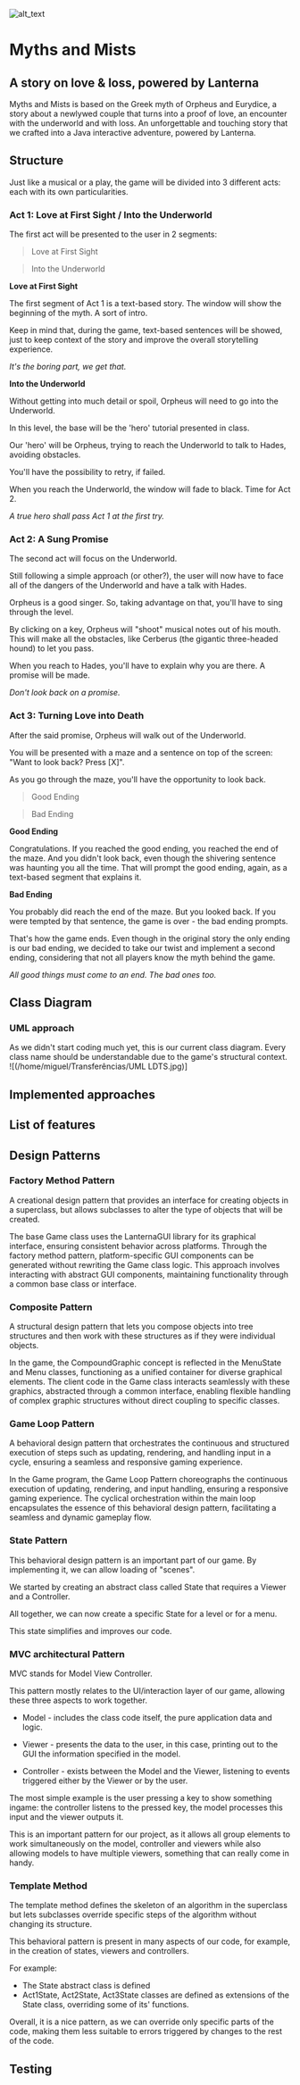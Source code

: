 ![alt_text](https://media.discordapp.net/attachments/852653617798185012/1175031954236772402/banner.png)

# **Myths and Mists**
## A story on love & loss, powered by Lanterna

Myths and Mists is based on the Greek myth of Orpheus and Eurydice, a story about a newlywed couple that turns into a proof of love, an encounter with the underworld and with loss. An unforgettable and touching story that we crafted into a Java interactive adventure, powered by Lanterna.

## Structure

Just like a musical or a play, the game will be divided into 3 different acts: each with its own particularities.

### Act 1: Love at First Sight / Into the Underworld

The first act will be presented to the user in 2 segments:
> Love at First Sight

> Into the Underworld

**Love at First Sight**

The first segment of Act 1 is a text-based story. The window will show the beginning of the myth. A sort of intro. 

Keep in mind that, during the game, text-based sentences will be showed, just to keep context of the story and improve the overall storytelling experience.

*It's the boring part, we get that.*

**Into the Underworld**

Without getting into much detail or spoil, Orpheus will need to go into the Underworld. 

In this level, the base will be the 'hero' tutorial presented in class.

Our 'hero' will be Orpheus, trying to reach the Underworld to talk to Hades, avoiding obstacles.

You'll have the possibility to retry, if failed.

When you reach the Underworld, the window will fade to black. Time for Act 2.

*A true hero shall pass Act 1 at the first try.*

### Act 2: A Sung Promise

The second act will focus on the Underworld.

Still following a simple approach (or other?), the user will now have to face all of the dangers of the Underworld and have a talk with Hades.

Orpheus is a good singer. So, taking advantage on that, you'll have to sing through the level.

By clicking on a key, Orpheus will "shoot" musical notes out of his mouth. This will make all the obstacles, like Cerberus (the gigantic three-headed hound) to let you pass.

When you reach to Hades, you'll have to explain why you are there. A promise will be made.

*Don't look back on a promise.*

### Act 3: Turning Love into Death

After the said promise, Orpheus will walk out of the  Underworld.

You will be presented with a maze and a sentence on top of the screen: 
"Want to look back? Press [X]".

As you go through the maze, you'll have the opportunity to look back.

> Good Ending

> Bad Ending

**Good Ending**

Congratulations. If you reached the good ending, you reached the end of the maze. And you didn't look back, even though the shivering sentence was haunting you all the time. That will prompt the good ending, again, as a text-based segment that explains it.

**Bad Ending**

You probably did reach the end of the maze. But you looked back. If you were tempted by that sentence, the game is over - the bad ending prompts.


That's how the game ends. Even though in the original story the only ending is our bad ending, we decided to take our twist and implement a second ending, considering that not all players know the myth behind the game.

*All good things must come to an end. The bad ones too.*

## Class Diagram

### UML approach
As we didn't start coding much yet, this is our current class diagram. Every class name should be understandable due to the game's structural context.
![(/home/miguel/Transferências/UML LDTS.jpg)]
## Implemented approaches

## List of features

## Design Patterns
### Factory Method Pattern 

A creational design pattern that provides an interface for creating objects in a superclass, but allows subclasses to alter the type of objects that will be created.

The base Game class uses the LanternaGUI library for its graphical interface, ensuring consistent behavior across platforms. Through the factory method pattern, platform-specific GUI components can be generated without rewriting the Game class logic. This approach involves interacting with abstract GUI components, maintaining functionality through a common base class or interface.


### Composite Pattern

A structural design pattern that lets you compose objects into tree structures and then work with these structures as if they were individual objects.

In the game, the CompoundGraphic concept is reflected in the MenuState and Menu classes, functioning as a unified container for diverse graphical elements. The client code in the Game class interacts seamlessly with these graphics, abstracted through a common interface, enabling flexible handling of complex graphic structures without direct coupling to specific classes.

### Game Loop Pattern

A behavioral design pattern that orchestrates the continuous and structured execution of steps such as updating, rendering, and handling input in a cycle, ensuring a seamless and responsive gaming experience.

In the Game program, the Game Loop Pattern choreographs the continuous execution of updating, rendering, and input handling, ensuring a responsive gaming experience. The cyclical orchestration within the main loop encapsulates the essence of this behavioral design pattern, facilitating a seamless and dynamic gameplay flow.

### State Pattern

This behavioral design pattern is an important part of our game. By implementing it, we can allow loading of "scenes".

We started by creating an abstract class called State that requires a Viewer and a Controller.

All together, we can now create a specific State for a level or for a menu.

This state simplifies and improves our code.

### MVC architectural Pattern

MVC stands for Model View Controller.

This pattern mostly relates to the UI/interaction layer of our game, allowing these three aspects to work together.

- Model - includes the class code itself, the pure application data and logic.

- Viewer - presents the data to the user, in this case, printing out to the GUI the information specified in the model.

- Controller - exists between the Model and the Viewer, listening to events triggered either by the Viewer or by the user.


The most simple example is the user pressing a key to show something ingame: the controller listens to the pressed key, the model processes this input and the viewer outputs it.

This is an important pattern for our project, as it allows all group elements to work simultaneously on the model, controller and viewers while also allowing models to have multiple viewers, something that can really come in handy.


### Template Method


The template method defines the skeleton of an algorithm in the superclass but lets subclasses override specific steps of the algorithm without changing its structure.

This behavioral pattern is present in many aspects of our code, for example, in the creation of states, viewers and controllers.

For example:
- The State abstract class is defined
- Act1State, Act2State, Act3State classes are defined as extensions of the State class, overriding some of its' functions.

Overall, it is a nice pattern, as we can override only specific parts of the code, making them less suitable to errors triggered by changes to the rest of the code.

## Testing




